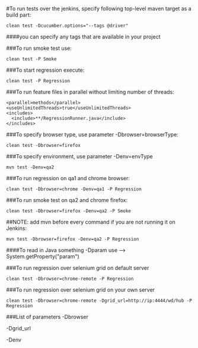 #To run tests over the jenkins, specify following top-level maven target as a build part:

    clean test -Dcucumber.options="--tags @driver"

####you can specify any tags that are available in your project

###To run smoke test use:

    clean test -P Smoke

###To start regression execute:

    clean test -P Regression

###To run feature files in parallel without limiting number of threads:

    <parallel>methods</parallel>
    <useUnlimitedThreads>true</useUnlimitedThreads>
    <includes>
      <include>**/RegressionRunner.java</include>
    </includes>
   
   
###To specify browser type, use parameter -Dbrowser=browserType:

    clean test -Dbrowser=firefox

###To specify environment, use parameter -Denv=envType

    mvn test -Denv=qa2

###To run regression on qa1 and chrome browser:

    clean test -Dbrowser=chrome -Denv=qa1 -P Regression

###To run smoke test on qa2 and chrome firefox:

    clean test -Dbrowser=firefox -Denv=qa2 -P Smoke

##NOTE: add mvn before every command if you are not running it on Jenkins:

    mvn test -Dbrowser=firefox -Denv=qa2 -P Regression

####To read in Java something -Dparam use --> System.getProperty("param")

###To run regression over selenium grid on default server

    clean test -Dbrowser=chrome-remote -P Regression

###To run regression over selenium grid on your own server

    clean test -Dbrowser=chrome-remote -Dgrid_url=http://ip:4444/wd/hub -P Regression
   
###List of parameters
  -Dbrowser
  
  -Dgrid_url
  
  -Denv 
    